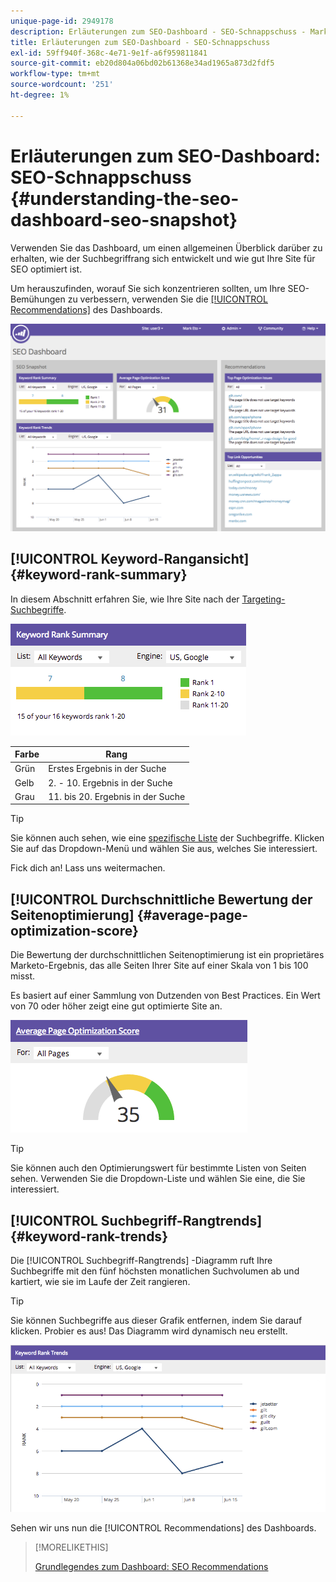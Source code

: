 ```yaml
---
unique-page-id: 2949178
description: Erläuterungen zum SEO-Dashboard - SEO-Schnappschuss - Marketo-Dokumente - Produktdokumentation
title: Erläuterungen zum SEO-Dashboard - SEO-Schnappschuss
exl-id: 59ff940f-368c-4e71-9e1f-a6f959811841
source-git-commit: eb20d804a06bd02b61368e34ad1965a873d2fdf5
workflow-type: tm+mt
source-wordcount: '251'
ht-degree: 1%

---
```


# Erläuterungen zum SEO-Dashboard: SEO-Schnappschuss {#understanding-the-seo-dashboard-seo-snapshot}

Verwenden Sie das Dashboard, um einen allgemeinen Überblick darüber zu erhalten, wie der Suchbegriffrang sich entwickelt und wie gut Ihre Site für SEO optimiert ist.

Um herauszufinden, worauf Sie sich konzentrieren sollten, um Ihre SEO-Bemühungen zu verbessern, verwenden Sie die [[!UICONTROL Recommendations]](/help/marketo/product-docs/additional-apps/seo/understanding-seo/understanding-the-seo-dashboard-seo-recommendations.md) des Dashboards.

![](assets/image2014-9-17-21-3a32-3a22.png)

## [!UICONTROL Keyword-Rangansicht] {#keyword-rank-summary}

In diesem Abschnitt erfahren Sie, wie Ihre Site nach der [Targeting-Suchbegriffe](/help/marketo/product-docs/additional-apps/seo/keywords/seo-add-keywords.md).

![](assets/image2014-9-17-21-3a34-3a5.png)

| Farbe | Rang |
|---|---|
| Grün | Erstes Ergebnis in der Suche |
| Gelb | 2. - 10. Ergebnis in der Suche |
| Grau | 11. bis 20. Ergebnis in der Suche |

>[!TIP]
>
>Sie können auch sehen, wie eine [spezifische Liste](/help/marketo/product-docs/additional-apps/seo/keywords/seo-add-remove-keywords-from-a-list.md) der Suchbegriffe. Klicken Sie auf das Dropdown-Menü und wählen Sie aus, welches Sie interessiert.

Fick dich an! Lass uns weitermachen.

## [!UICONTROL Durchschnittliche Bewertung der Seitenoptimierung] {#average-page-optimization-score}

Die Bewertung der durchschnittlichen Seitenoptimierung ist ein proprietäres Marketo-Ergebnis, das alle Seiten Ihrer Site auf einer Skala von 1 bis 100 misst.

Es basiert auf einer Sammlung von Dutzenden von Best Practices. Ein Wert von 70 oder höher zeigt eine gut optimierte Site an.

![](assets/image2014-9-17-21-3a35-3a55.png)

>[!TIP]
>
>Sie können auch den Optimierungswert für bestimmte Listen von Seiten sehen. Verwenden Sie die Dropdown-Liste und wählen Sie eine, die Sie interessiert.

## [!UICONTROL Suchbegriff-Rangtrends] {#keyword-rank-trends}

Die [!UICONTROL Suchbegriff-Rangtrends] -Diagramm ruft Ihre Suchbegriffe mit den fünf höchsten monatlichen Suchvolumen ab und kartiert, wie sie im Laufe der Zeit rangieren.

>[!TIP]
>
>Sie können Suchbegriffe aus dieser Grafik entfernen, indem Sie darauf klicken. Probier es aus! Das Diagramm wird dynamisch neu erstellt.

![](assets/image2014-9-17-21-3a37-3a1.png)

Sehen wir uns nun die [!UICONTROL Recommendations] des Dashboards.

>[!MORELIKETHIS]
>
>[Grundlegendes zum Dashboard: SEO Recommendations](/help/marketo/product-docs/additional-apps/seo/understanding-seo/understanding-the-seo-dashboard-seo-recommendations.md)
